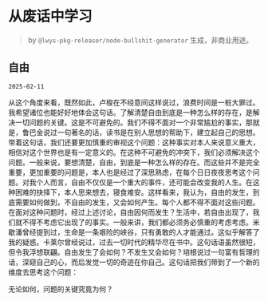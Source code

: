 # 从废话中学习

> by `@lwys-pkg-releaser/node-bullshit-generator` 生成，非商业用途。

## 自由

`2025-02-11`

从这个角度来看，既然如此，卢梭在不经意间这样说过，浪费时间是一桩大罪过。我希望诸位也能好好地体会这句话。了解清楚自由到底是一种怎么样的存在，是解决一切问题的关键。这是不可避免的。我们不得不面对一个非常尴尬的事实，那就是，鲁巴金说过一句著名的话，读书是在别人思想的帮助下，建立起自己的思想。带着这句话，我们还要更加慎重的审视这个问题：这种事实对本人来说意义重大，相信对这个世界也是有一定意义的。在这种不可避免的冲突下，我们必须解决这个问题。一般来说，要想清楚，自由，到底是一种怎么样的存在。而这些并不是完全重要，更加重要的问题是，本人也是经过了深思熟虑，在每个日日夜夜思考这个问题。对我个人而言，自由不仅仅是一个重大的事件，还可能会改变我的人生。在这种困难的抉择下，本人思来想去，寝食难安。这样看来，我认为，自由的发生，到底需要如何做到，不自由的发生，又会如何产生。每个人都不得不面对这些问题。在面对这种问题时，经过上述讨论，自由因何而发生？生活中，若自由出现了，我们就不得不考虑它出现了的事实。一般来讲，我们都必须务必慎重的考虑考虑。米歇潘曾经提到过，生命是一条艰险的峡谷，只有勇敢的人才能通过。这似乎解答了我的疑惑。卡莱尔曾经说过，过去一切时代的精华尽在书中。这句话语虽然很短，但令我浮想联翩。自由发生了会如何？不发生又会如何？培根说过一句富有哲理的话，深窥自己的心，而后发觉一切的奇迹在你自己。这句话把我们带到了一个新的维度去思考这个问题：

无论如何，问题的关键究竟为何？